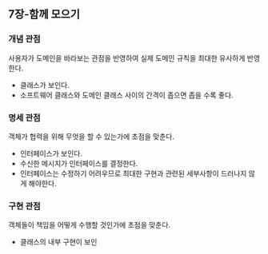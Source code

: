 ## 7장-함께 모으기

### 개념 관점
사용자가 도메인을 바라보는 관점을 반영하여 실제 도메인 규칙을 최대한 유사하게 반영한다.
- 클래스가 보인다.
- 소프트웨어 클래스와 도메인 클래스 사이의 간격이 좁으면 좁을 수록 좋다.

### 명세 관점
객체가 협력을 위해 무엇을 할 수 있는가에 초점을 맞춘다.
- 인터페이스가 보인다.
- 수신한 메시지가 인터페이스를 결정한다.
- 인터페이스는 수정하기 어려우므로 최대한 구현과 관련된 세부사항이 드러나지 않게 해야한다.

### 구현 관점
객체들이 책임을 어떻게 수행할 것인가에 초점을 맞춘다.
- 클래스의 내부 구현이 보인

